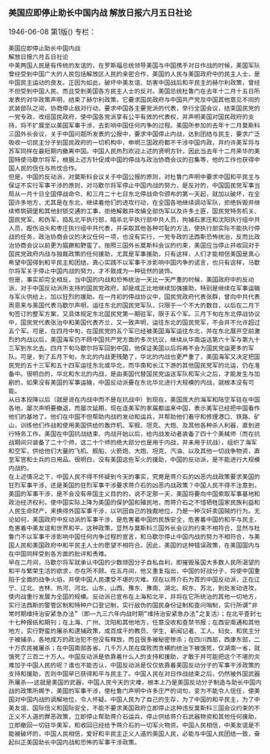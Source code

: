 ### 美国应即停止助长中国内战  解放日报六月五日社论

1946-06-08
第1版()
专栏：

    美国应即停止助长中国内战
    解放日报六月五日社论
    中美两国人民是有传统的友谊的，在罗斯福总统领导美国与中国携手对日作战的时候，美国军队曾经受到中国广大的人民包括解放区人民的亲密合作，美国的人民与美国政府中的民主人士，是中国民主运动的良友。正因为如此，破坏中美友谊、妨害中国战后和平民主的赫尔利政策，曾经不但受到中国人民、而且受到美国各方民主人士的反对。美国总统杜鲁门在去年十二月十五日所发表的对华政策声明，结束了赫尔利政策，它要求国民政府与中国共产党及中国其他意见不同的武装部队之间，协商停止敌对行动，要求中国各主要党派的代表，举行全国会议，结束国民党的一党专政，改组国民政府，使中国各党派享有公平有效的代表权，并声明美国对国民政府的支持，将不扩展至以美国军事干涉，去影响中国任何内争的过程。美国所参加的去年十二月莫斯科三国外长会议，关于中国问题所发表的公报中，要求中国停止内战，达到团结与民主，要求广泛吸收一切民主分子到国民政府的一切机构中，申明三国政府都不干涉中国内政，并约许美军将与苏军同样在最短期内撤离中国。中国人民热烈欢迎上述的贤明方针，因此当去年十二月来华的美国特使马歇尔将军，根据上述方针促成中国的停战与政治协商会议的召集等，他的工作也获得中国人民的信任与热忱合作。
    但是，中国的反动派，对莫斯科会议关于中国公报的原则，对杜鲁门声明中要求中国和平民主与保证不实行军事干涉的原则，对马歇尔将军停止中国内战的努力，是反对的，中国国民党军事当局从一月十日全国停战命令、和三月二十七日东北停战命令颁布的第一天起，就加以破坏，在全国许多地方，尤其是在东北，继续着他们的进攻行动，在全国各地继续调动军队，拒绝拆毁并继续修筑碉堡和其他封锁交通的工事，拒绝解散并改编全部伪军以及许多土匪，国民党特务机关、国民党军、和伪军，捣乱北平执行部，暗杀北平执行部中共人员，拘捕石家庄和沈阳执行组中共人员，殴伤泊头和枣庄执行组中共代表，并采取其他各种可耻的方法，使执行部实际不能执行停战的任务，政治协商会议的决议任何一项，也没有实行，一党专政的法西斯恐怖统治，反而比政治协商会议以前更为猖獗和野蛮了。按照三国外长莫斯科会议的约束，美国应当停止并收回对于国民党政府内战与独裁政策的任何援助，尤其是军事援助，只有这样，人们才能相信美国是真心希望中国得到和平民主和团结，真心实践不以军事干涉影响中国内争的诺言，也只有这样，马歇尔将军关于停止中国内战的努力，才不致成为一种徒然的装饰。
    但是，事实却完全相反。当中国的内战和恐怖统治一天比一天严重的时候，美国政府中的反动派，对于中国反动派所支持的国民党政府，却是成正比地继续加强援助，特别是继续在军事运输与军火供给上，加以狂烈的援助。在一月初的停战协议中，国民党政府代表张群，曾向中共代表周恩来与美国代表马歇尔声明，运往东北的国民党军队，只限于一个不大的数目，以后在二月下旬签订的整军方案，又具体规定东北国民党第一期驻军，限于五个军。三月下旬在东北停战协议中，国民党代表张治中和美国代表齐兰，又一致声明，运往东北的国民党军，不会并不允许超过五个军。可是，在四月中旬，在国民党的五个军已经被美国海军运往东北，并在东北展开空前激烈的内战以后，美国海军仍不顾中国共产党方面的多次抗议，继续从华南运送第六十军与第九十三军到东北去。四月下旬马歇尔将军回到中国，他保证美国以后将再不会为国民党运更多的军队。可是，到了五月下旬，东北的内战更残酷了，华北的内战也更严重了，美国海军又决定把国民党的五十三军和五十四军运往东北或华北，而华南和长江下游的其他国民党军的北运，仍在准备中。很明白的，华北和东北的内战，是由美国代替国民党运送军队和军火之后，才能发生与加剧的，如果没有美国的军事运输，中国反动派要在东北华北进行大规模的内战，就根本没有可能。
    从日本投降以后（就是说在内战中而不是在抗战中）到现在，美国庞大的海军和陆空军驻在中国各地，屡次声明要撤退，而屡次延期，现在连美军的家属都运来中国，表示美军已经把中国看作他们的基地了。他们在中国不但帮助内战的发动和运兵，并帮助他们看守和修理港口、铁路、矿山，训练他们作战和使用美国供给的轰炸机、军舰、坦克、大炮、及其他各种杀人利器，直到进行特务工作。美国在中国抗战结束、内战开始以后，给内战发动者装备了四十个美械师（而在抗战期间只装备了二十个师，这二十个师的绝大部分也是用于内战，并未用于抗战），组织了海军和空军，供给他们大量的飞机、舰船、火箭炮、大炮、坦克、汽油、以及其他一切战争物资，直至军官和士兵的日用品。很明白，没有美国这些军火的援助，中国的反动派，是不能进行大规模内战的。
    在上述情况之下，中国人民不得不怀疑到今天的事实，究竟是蒋介石的凶恶内战政策要求美国的狂烈军事干涉，还是美国的狂烈军事干涉要求蒋介石的凶恶内战政策？中国人民不得不注意到，美国的军事干涉，是不会没有帝国主义目的的，说不定那一天，美国将要向中国索取军事基地和政治经济权利，使中国实际上降为美国的保护国和殖民地，而蒋介石之不惜牺牲国家民族利益和人民生命财产，来换得外国军事干涉，以巩固自己的独裁地位，乃是一种汉奸卖国贼的行为。无论如何，美国政府中反动派的军事干涉，是危害着中国的民族安全，危害着中国的和平与民主，危害着中美友谊和世界和平。这种政策，显然与莫斯科三国外长会议的约束不相符合，显然与杜鲁门不以军事干涉影响中国任何内争过程的宣言，和马歇尔停止中国内战的努力不相符合，与美国人民和美国政府中和平民主人士的愿望不相符合。因此，美国的这种错误政策，在美国国内与在中国同样受到各方面的批评和责难。
    早在二月间，马歇尔将军就承认中国的少数顽固分子自私自利，即摧毁虽国大多数人民所渴望的和平与繁荣生活的欲求，亦在所不顾。在五月间，他又重复指出，中国的好战分子，将使中国重陷于全面的战争火焰，并使中国人民遭受不堪的灾难。现在以蒋介石为首的中国反动派，正在辽宁、辽北、吉林、热河、河北、山东、山西、豫东、豫南、湖北、皖东、苏北，到处发动进攻，使内战重行发展为全国的规模。反动派已宣布在上海和北平，并将在它所统治的其他一切地方，实行法西斯的警管区制和特种户口登记制，实行敌伪的国民身份证制和查问哨制，实行所谓“非常时期维持治安紧急办法”（即一九三六年内战时期“维持治安紧急办法”之复活）；在北平查封七十七种报纸和期刊；在上海、广州、沈阳和其他地方，任意没收和查禁书报；在西安南通和其他地方，实行野蛮的屠杀和逮捕政策，成百成千的教员、学生、新闻记者、工人、妇女、和民主分子被捕杀，各地成万的政治犯不但没有释放，而且很多被秘密惨杀；在四川西部，西康东部，二十万农民被屠杀；在中国南部各省，几千万人民在腐败而贪横的统治下被饿死，仅湖南一省，就饿死了三百二十万人。中国反动派是依靠着什么人的支持和援助，才敢于并可能把这个不堪的灾难加于中国人民的呢？谁也不能否认，中国反动派是仅仅依靠着美国反动分子的军事干涉政策的支持和援助，否则中国早已获得和平与民主了。中国人民在对日作战结束之后，仍然被外国武器所屠杀——这就是美国的武器，中国人民今天的灾难，根本上乃是美国反动分子制造与助长中国内战的政策所赐予，美国的军事干涉，使杜鲁门声明中许多庄严的词句，变为不能令人信任，使美国对中国内战的调解地位，令人怀疑。中国人民为了自己的生存，为了中国的和平民主，为了中美友谊、国际信义和国际安全，不能不要求美国政府立即停止这种违反莫斯科三国会议约束的不正义不人道的罪恶政策，立即停止帮助蒋介石运兵，停止供给蒋介石武器物资和其他任何援助，立即撤回一切驻华美军，和收回已经给予蒋介石的一切军火物资。中国人民相信，中美友谊是不能被破坏的，中国人民相信，爱好和平民主正义人道的美国人民，必能与中国人民团结一致，奋起纠正美国助长中国内战和恐怖的军事干涉政策。
